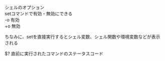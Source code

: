 
シェルのオプション  
setコマンドで有効・無効にできる  
-o 有効  
+o 無効  

ちなみに、setを直接実行するとシェル変数、シェル関数や環境変数などが表示される  



$? 直前に実行されたコマンドのステータスコード  
